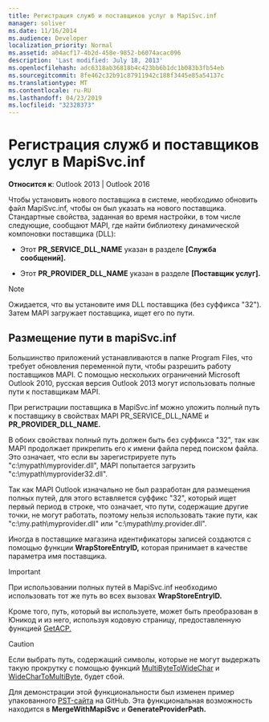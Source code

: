 ```yaml
---
title: Регистрация служб и поставщиков услуг в MapiSvc.inf
manager: soliver
ms.date: 11/16/2014
ms.audience: Developer
localization_priority: Normal
ms.assetid: a04acf17-4b2d-458e-9852-b6074acac096
description: 'Last modified: July 18, 2013'
ms.openlocfilehash: adc6318ab36818b4c423bb6b1dc1b083b3fb54eb
ms.sourcegitcommit: 8fe462c32b91c87911942c188f3445e85a54137c
ms.translationtype: MT
ms.contentlocale: ru-RU
ms.lasthandoff: 04/23/2019
ms.locfileid: "32328373"
---
```

# <a name="registering-services-and-service-providers-in-mapisvcinf"></a>Регистрация служб и поставщиков услуг в MapiSvc.inf

 
  
**Относится к**: Outlook 2013 | Outlook 2016 
  
Чтобы установить нового поставщика в системе, необходимо обновить файл MapiSvc.inf, чтобы он был указать на нового поставщика. Стандартные свойства, заданная во время настройки, в том числе следующие, сообщают MAPI, где найти библиотеку динамической компоновки поставщика (DLL):
  
- Этот **PR_SERVICE_DLL_NAME** указан в разделе **[Служба сообщений].** 
    
- Этот **PR_PROVIDER_DLL_NAME** указан в разделе **[Поставщик услуг].** 
    
> [!NOTE]
> Ожидается, что вы установите имя DLL поставщика (без суффикса "32"). Затем MAPI загружает поставщика, ищет его по пути. 
  
## <a name="putting-a-path-in-mapisvcinf"></a>Размещение пути в mapiSvc.inf

Большинство приложений устанавливаются в папке Program Files, что требует обновления переменной пути, чтобы разрешить работу поставщиков MAPI. С помощью нескольких ограничений Microsoft Outlook 2010, русская версия Outlook 2013 могут использовать полные пути к поставщикам MAPI.
  
При регистрации поставщика в MapiSvc.inf можно уложить полный путь к поставщику в свойствах MAPI PR_SERVICE_DLL_NAME и **PR_PROVIDER_DLL_NAME.** 
  
В обоих свойствах полный путь должен быть без суффикса "32", так как MAPI продолжает прикрепить его к имени файла перед поиском файла. Это означает, что если вы зарегистрируете путь "c:\mypath\myprovider.dll", MAPI попытается загрузить "c:\mypath\myprovider32.dll".
  
Так как MAPI Outlook изначально не был разработан для размещения полных путей, для этого вставляется суффикс "32", который ищет первый период в строке, что означает, что пути, содержащие другие точки, не могут работать, поэтому нельзя использовать такие пути, как "c:\my.path\myprovider.dll" или "c:\mypath\my.provider.dll".
  
Иногда в поставщике магазина идентификаторы записей создаются с помощью функции **WrapStoreEntryID,** которая принимает в качестве параметра имя поставщика. 
  
> [!IMPORTANT]
> При использовании полных путей в MapiSvc.inf необходимо использовать тот же путь во всех вызовах **WrapStoreEntryID.** 
  
Кроме того, путь, который вы используете, может быть преобразован в Юникод и из него, используя кодовую страницу, предоставленную функцией [GetACP.](https://msdn.microsoft.com/library/windows/desktop/dd318070%28v=vs.85%29.aspx/) 
  
> [!CAUTION]
> Если выбрать путь, содержащий символы, которые не могут выдержать такую прокрутку с помощью функций [MultiByteToWideChar](https://msdn.microsoft.com/library/windows/desktop/dd319072%28v=vs.85%29.aspx/) и [WideCharToMultiByte,](https://msdn.microsoft.com/library/windows/desktop/dd374130%28v=vs.85%29.aspx/) будет сбой. 
  
Для демонстрации этой функциональности был изменен пример упакованного [PST-сайта](https://github.com/stephenegriffin/Outlook2010CodeSamples) на GitHub. Эта функциональная возможность находится в **MergeWithMapiSvc** и **GenerateProviderPath.**
  

